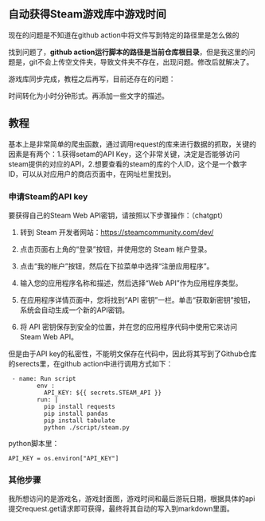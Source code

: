 ## 自动获得Steam游戏库中游戏时间

现在的问题是不知道在github action中将文件写到特定的路径里是怎么做的

找到问题了，**github action运行脚本的路径是当前仓库根目录**，但是我这里的问题是，git不会上传空文件夹，导致文件夹不存在，出现问题。修改后就解决了。

游戏库同步完成，教程之后再写，目前还存在的问题：

时间转化为小时分钟形式。再添加一些文字的描述。

## 教程

基本上是非常简单的爬虫函数，通过调用request的库来进行数据的抓取，关键的因素是有两个：1.获得setam的API Key，这个非常关键，决定是否能够访问steam提供的对应的API，2.想要查看的steam的库的个人ID，这个是一个数字ID，可以从对应用户的商店页面中，在网址栏里找到。

### 申请Steam的API key
要获得自己的Steam Web API密钥，请按照以下步骤操作：（chatgpt）

1. 转到 Steam 开发者网站：https://steamcommunity.com/dev/

2. 点击页面右上角的“登录”按钮，并使用您的 Steam 帐户登录。

3. 点击“我的帐户”按钮，然后在下拉菜单中选择“注册应用程序”。

4. 输入您的应用程序名称和描述，然后选择“Web API”作为应用程序类型。

5. 在应用程序详情页面中，您将找到“API 密钥”一栏。单击“获取新密钥”按钮，系统会自动生成一个新的API密钥。

6. 将 API 密钥保存到安全的位置，并在您的应用程序代码中使用它来访问 Steam Web API。

但是由于API key的私密性，不能明文保存在代码中，因此将其写到了Github仓库的serects里，在github action中进行调用方式如下：

```
 - name: Run script
        env : 
          API_KEY: ${{ secrets.STEAM_API }}
        run: |
          pip install requests
          pip install pandas
          pip install tabulate
          python ./script/steam.py
```

python脚本里：
```
API_KEY = os.environ["API_KEY"]
```

### 其他步骤
我所想访问的是游戏名，游戏封面图，游戏时间和最后游玩日期，根据具体的api提交request.get请求即可获得，最终将其自动的写入到markdown里面。